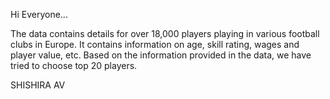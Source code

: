 Hi Everyone...

The data contains details for over 18,000 players playing in various football clubs in Europe. It contains information on age, skill rating, wages and player value, etc. Based on the information provided in the data, we have tried to choose top 20 players.

SHISHIRA AV
